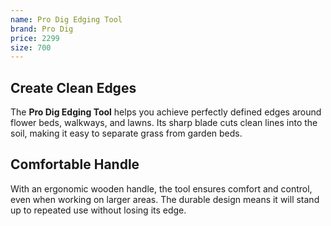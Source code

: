```yaml
---
name: Pro Dig Edging Tool
brand: Pro Dig
price: 2299
size: 700
---
```


## Create Clean Edges 
 
The **Pro Dig Edging Tool** helps you achieve perfectly defined edges around flower beds, walkways, and lawns. Its sharp blade cuts clean lines into the soil, making it easy to separate grass from garden beds.

## Comfortable Handle  

With an ergonomic wooden handle, the tool ensures comfort and control, even when working on larger areas. The durable design means it will stand up to repeated use without losing its edge.
